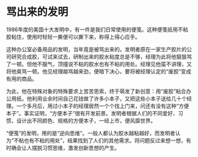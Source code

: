 # 骂出来的发明

1986年度的美国十大发明中，有一件是我们日常使用的便笺。这种便笺纸用不粘胶粘住，使用时轻轻一撕便可以撕下来，称得上得心应手。 

这种办公室必备用品的发明，当年竟是被骂出来的。发明者原在一家生产胶片的公司研究合成胶，可试来试去，研制出来的胶水粘度总是不够，经理为此将他狠狠骂了一顿。但他不服气，顶撞说不粘的胶水也有不粘的用处。经理见他蛮不讲理，又将他臭骂一顿。他见经理越骂越来劲，便暗下决心，要将被经理认定的“废胶”变成有用的商品。 

为此，他在特殊对象的特殊要求上苦苦思索，终于萌发了新创意：用“废胶”粘合办公用纸。他利用业余时间自己花钱做了许多小本子，又把这些小本子送给几十个经理。一个多月后，用过小本子的经理居然一个个找上门来，问还有没有这种“方便本子”。事实证明，“方便本子”很有开发前景。发明者根据人们的不同爱好、习惯，设计出不同颜色、规格的方便本子，一经上市，便风靡世界。 

“便笺”的发明，用的是“逆向思维”。一般人都认为胶水越粘越好，而发明者认为“不粘也有不粘的用处”，结果找到了人们的其他需求。将问题反过来想一想，有时确会让人摆脱习惯思维，激发创新思想的产生。
  